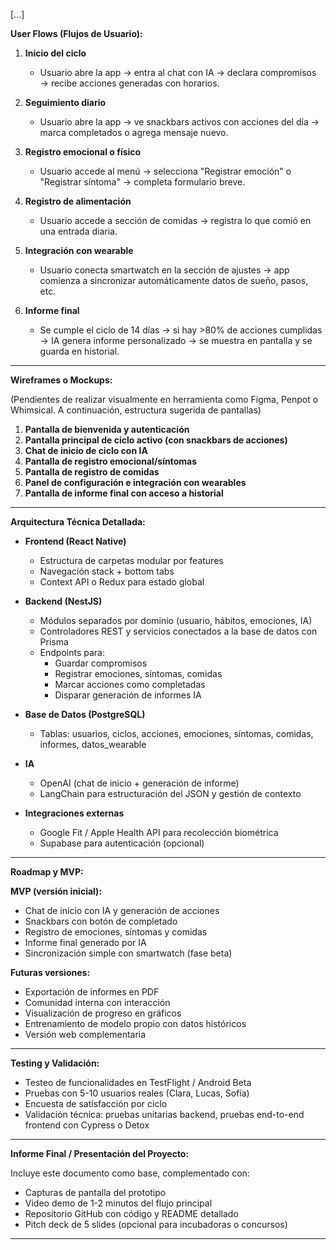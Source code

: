 [...]  

**User Flows (Flujos de Usuario):**

1. **Inicio del ciclo**
   - Usuario abre la app → entra al chat con IA → declara compromisos → recibe acciones generadas con horarios.

2. **Seguimiento diario**
   - Usuario abre la app → ve snackbars activos con acciones del día → marca completados o agrega mensaje nuevo.

3. **Registro emocional o físico**
   - Usuario accede al menú → selecciona "Registrar emoción" o "Registrar síntoma" → completa formulario breve.

4. **Registro de alimentación**
   - Usuario accede a sección de comidas → registra lo que comió en una entrada diaria.

5. **Integración con wearable**
   - Usuario conecta smartwatch en la sección de ajustes → app comienza a sincronizar automáticamente datos de sueño, pasos, etc.

6. **Informe final**
   - Se cumple el ciclo de 14 días → si hay >80% de acciones cumplidas → IA genera informe personalizado → se muestra en pantalla y se guarda en historial.

---

**Wireframes o Mockups:**

(Pendientes de realizar visualmente en herramienta como Figma, Penpot o Whimsical. A continuación, estructura sugerida de pantallas)

1. **Pantalla de bienvenida y autenticación**
2. **Pantalla principal de ciclo activo (con snackbars de acciones)**
3. **Chat de inicio de ciclo con IA**
4. **Pantalla de registro emocional/síntomas**
5. **Pantalla de registro de comidas**
6. **Panel de configuración e integración con wearables**
7. **Pantalla de informe final con acceso a historial**

---

**Arquitectura Técnica Detallada:**

- **Frontend (React Native)**
  - Estructura de carpetas modular por features
  - Navegación stack + bottom tabs
  - Context API o Redux para estado global

- **Backend (NestJS)**
  - Módulos separados por dominio (usuario, hábitos, emociones, IA)
  - Controladores REST y servicios conectados a la base de datos con Prisma
  - Endpoints para:
    - Guardar compromisos
    - Registrar emociones, síntomas, comidas
    - Marcar acciones como completadas
    - Disparar generación de informes IA

- **Base de Datos (PostgreSQL)**
  - Tablas: usuarios, ciclos, acciones, emociones, síntomas, comidas, informes, datos_wearable

- **IA**
  - OpenAI (chat de inicio + generación de informe)
  - LangChain para estructuración del JSON y gestión de contexto

- **Integraciones externas**
  - Google Fit / Apple Health API para recolección biométrica
  - Supabase para autenticación (opcional)

---

**Roadmap y MVP:**

**MVP (versión inicial):**
- Chat de inicio con IA y generación de acciones
- Snackbars con botón de completado
- Registro de emociones, síntomas y comidas
- Informe final generado por IA
- Sincronización simple con smartwatch (fase beta)

**Futuras versiones:**
- Exportación de informes en PDF
- Comunidad interna con interacción
- Visualización de progreso en gráficos
- Entrenamiento de modelo propio con datos históricos
- Versión web complementaria

---

**Testing y Validación:**
- Testeo de funcionalidades en TestFlight / Android Beta
- Pruebas con 5-10 usuarios reales (Clara, Lucas, Sofía)
- Encuesta de satisfacción por ciclo
- Validación técnica: pruebas unitarias backend, pruebas end-to-end frontend con Cypress o Detox

---

**Informe Final / Presentación del Proyecto:**

Incluye este documento como base, complementado con:
- Capturas de pantalla del prototipo
- Video demo de 1-2 minutos del flujo principal
- Repositorio GitHub con código y README detallado
- Pitch deck de 5 slides (opcional para incubadoras o concursos)

---

